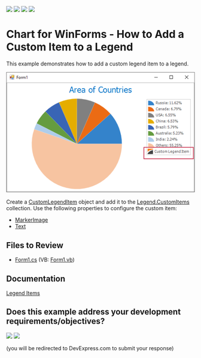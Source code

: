 <!-- default badges list -->
![](https://img.shields.io/endpoint?url=https://codecentral.devexpress.com/api/v1/VersionRange/128572500/24.2.1%2B)
[![](https://img.shields.io/badge/Open_in_DevExpress_Support_Center-FF7200?style=flat-square&logo=DevExpress&logoColor=white)](https://supportcenter.devexpress.com/ticket/details/T374906)
[![](https://img.shields.io/badge/📖_How_to_use_DevExpress_Examples-e9f6fc?style=flat-square)](https://docs.devexpress.com/GeneralInformation/403183)
[![](https://img.shields.io/badge/💬_Leave_Feedback-feecdd?style=flat-square)](#does-this-example-address-your-development-requirementsobjectives)
<!-- default badges end -->
<!-- default file list -->

# Chart for WinForms - How to Add a Custom Item to a Legend

This example demonstrates how to add a custom legend item to a legend.

![Custom Legend Item](/images/Chart.png)

Create a [CustomLegendItem](https://docs.devexpress.com/CoreLibraries/DevExpress.XtraCharts.CustomLegendItem?v=22.2) object and add it to the [Legend.CustomItems](https://docs.devexpress.com/CoreLibraries/DevExpress.XtraCharts.LegendBase.CustomItems?v=22.2) collection. Use the following properties to configure the custom item:

* [MarkerImage](https://docs.devexpress.com/CoreLibraries/DevExpress.XtraCharts.CustomLegendItem.MarkerImage?v=22.2&p=netframework)
* [Text](https://docs.devexpress.com/CoreLibraries/DevExpress.XtraCharts.CustomLegendItem.Text?v=22.2)

## Files to Review

* [Form1.cs](./CS/CustomLegendItemSample/Form1.cs) (VB: [Form1.vb](./VB/CustomLegendItemSample/Form1.vb))

## Documentation

[Legend Items](https://docs.devexpress.com/WindowsForms/115949/controls-and-libraries/chart-control/legends/legend-items?v=22.2&p=netframework)



<!-- feedback -->
## Does this example address your development requirements/objectives?

[<img src="https://www.devexpress.com/support/examples/i/yes-button.svg"/>](https://www.devexpress.com/support/examples/survey.xml?utm_source=github&utm_campaign=winforms-chart-add-a-custom-legend-item&~~~was_helpful=yes) [<img src="https://www.devexpress.com/support/examples/i/no-button.svg"/>](https://www.devexpress.com/support/examples/survey.xml?utm_source=github&utm_campaign=winforms-chart-add-a-custom-legend-item&~~~was_helpful=no)

(you will be redirected to DevExpress.com to submit your response)
<!-- feedback end -->
